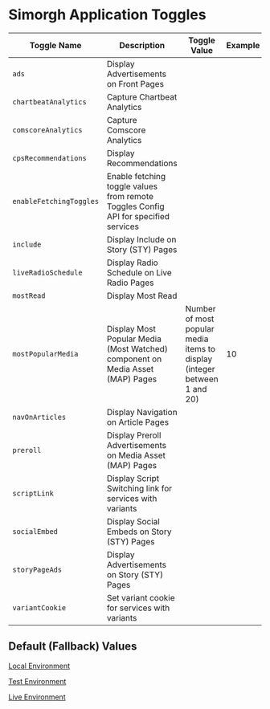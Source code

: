 # Simorgh Application Toggles 

| Toggle Name             | Description | Toggle Value | Example |
| ----------------------- | ----------- | --------------------- |--------------------- |
| `ads`                   | Display Advertisements on Front Pages | | |
| `chartbeatAnalytics`    | Capture Chartbeat Analytics | | |
| `comscoreAnalytics`     | Capture Comscore Analytics | | |
| `cpsRecommendations`    | Display Recommendations | | |
| `enableFetchingToggles` | Enable fetching toggle values from remote Toggles Config API for specified services | | |
| `include`               | Display Include on Story (STY) Pages | | |
| `liveRadioSchedule`     | Display Radio Schedule on Live Radio Pages | | |
| `mostRead`              | Display Most Read | | |
| `mostPopularMedia`      | Display Most Popular Media (Most Watched) component on Media Asset (MAP) Pages | Number of most popular media items to display (integer between 1 and 20) | 10 |
| `navOnArticles`         | Display Navigation on Article Pages | | |
| `preroll`               | Display Preroll Advertisements on Media Asset (MAP) Pages | | |
| `scriptLink`            | Display Script Switching link for services with variants | | |
| `socialEmbed`           | Display Social Embeds on Story (STY) Pages | | |
| `storyPageAds`          | Display Advertisements on Story (STY) Pages | | |
| `variantCookie`         | Set variant cookie for services with variants | | |

## Default (Fallback) Values
[Local Environment](localConfig.js)

[Test Environment](testConfig.js)

[Live Environment](liveConfig.js)
